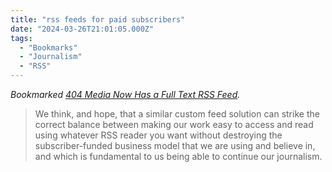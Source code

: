 ```yaml
---
title: "rss feeds for paid subscribers"
date: "2024-03-26T21:01:05.000Z"
tags: 
  - "Bookmarks"
  - "Journalism"
  - "RSS"
---
```


_Bookmarked [404 Media Now Has a Full Text RSS Feed](https://www.404media.co/404-media-now-has-a-full-text-rss-feed/)._

> We think, and hope, that a similar custom feed solution can strike the correct balance between making our work easy to access and read using whatever RSS reader you want without destroying the subscriber-funded business model that we are using and believe in, and which is fundamental to us being able to continue our journalism.
